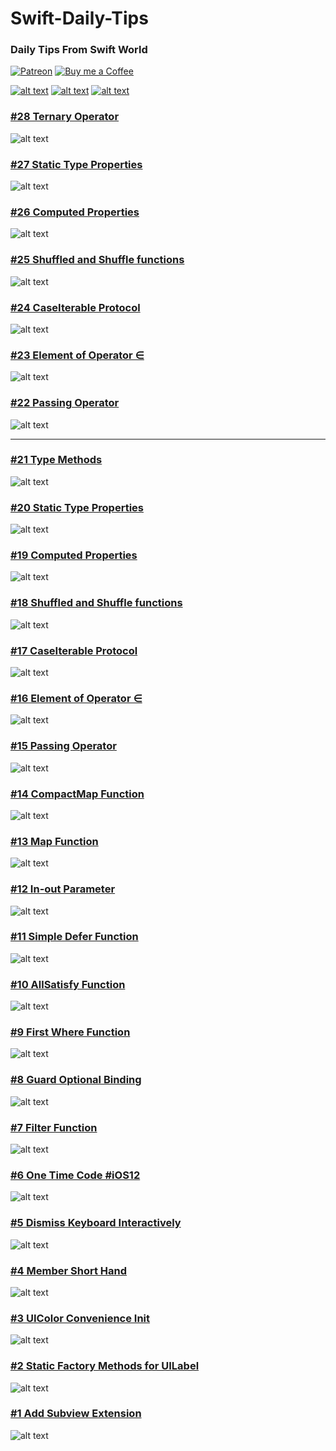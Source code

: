 # Swift-Daily-Tips

### Daily Tips From Swift World

[![Patreon](https://img.shields.io/badge/patreon-donate-green.svg)](https://patreon.com/SwiftDailyTips) [![Buy me a Coffee](https://img.shields.io/badge/buy%20me%20a%20coffee-donate-green.svg)](https://buymeacoffee.com/SwiftDailyTips)

[![alt text][TwitterIcon]][Twitter]
[![alt text][InstagramIcon]][Instagram]
[![alt text][TelegramIcon]][Telegram]

[TwitterIcon]: /icons/twitter.png (twitter)
[InstagramIcon]: /icons/instagram.png (instagram)
[TelegramIcon]: /icons/telegram.png (telegram)

[Twitter]: https://www.twitter.com/SwiftDailyTips
[Instagram]: https://www.instagram.com/SwiftDailyTips
[Telegram]: https://t.me/SwiftDailyTips

### [#28 Ternary Operator](/codes/TypeMethods.swift)
![alt text][TypeMethods]

### [#27 Static Type Properties](/codes/StaticTypeProperties.swift)
![alt text][StaticTypeProperties]

### [#26 Computed Properties](/codes/ComputedProperties.swift)
![alt text][ComputedProperties]

### [#25 Shuffled and Shuffle functions](/codes/ShuffledAndShuffleFunctions.swift)
![alt text][ShuffledAndShuffleFunctions]

### [#24 CaseIterable Protocol](/codes/CaseIterable.swift)
![alt text][CaseIterable]

### [#23 Element of Operator ∈](/codes/ElementOfOperator.swift)
![alt text][ElementOfOperator]

### [#22 Passing Operator](/codes/PassingOperator.swift)
![alt text][PassingOperator]

---
### [#21 Type Methods](/codes/TypeMethods.swift)
![alt text][TypeMethods]

### [#20 Static Type Properties](/codes/StaticTypeProperties.swift)
![alt text][StaticTypeProperties]

### [#19 Computed Properties](/codes/ComputedProperties.swift)
![alt text][ComputedProperties]

### [#18 Shuffled and Shuffle functions](/codes/ShuffledAndShuffleFunctions.swift)
![alt text][ShuffledAndShuffleFunctions]

### [#17 CaseIterable Protocol](/codes/CaseIterable.swift)
![alt text][CaseIterable]

### [#16 Element of Operator ∈](/codes/ElementOfOperator.swift)
![alt text][ElementOfOperator]

### [#15 Passing Operator](/codes/PassingOperator.swift)
![alt text][PassingOperator]

### [#14 CompactMap Function](/codes/CompactMapFunction.swift)
![alt text][CompactMapFunction]

### [#13 Map Function](/codes/MapFunction.swift)
![alt text][MapFunction]

### [#12 In-out Parameter](/codes/InoutParameter.swift)
![alt text][InoutParameter]

### [#11 Simple Defer Function](/codes/SimpleDefer.swift)
![alt text][SimpleDefer]

### [#10 AllSatisfy Function](/codes/AllSatisfyFunction.swift)
![alt text][AllSatisfyFunction]

### [#9 First Where Function](/codes/FirstWhere.swift)
![alt text][FirstWhere]

### [#8 Guard Optional Binding](/codes/GuardOptionalBinding.swift)
![alt text][GuardOptionalBinding]

### [#7 Filter Function](/codes/FilterFunction.swift)
![alt text][FilterFunction]

### [#6 One Time Code #iOS12](/codes/OneTimeCode.swift)
![alt text][OneTimeCode]

### [#5 Dismiss Keyboard Interactively](/codes/DismissKeyboardInteractively.swift)
![alt text][DismissKeyboardInteractively]

### [#4 Member Short Hand](/codes/MemberShortHand.swift)
![alt text][MemberShortHand]

### [#3 UIColor Convenience Init](/codes/UIColorConvenienceInit.swift)
![alt text][UIColorConvenienceInit]

### [#2 Static Factory Methods for UILabel](/codes/StaticFactoryMethodsForUILabel.swift)
![alt text][StaticFactoryMethodsForUILabel]

### [#1 Add Subview Extension](/codes/AddSubviewExtension.swift)
![alt text][AddSubviewExtension]

[AddSubviewExtension]: /screenshots/AddSubviewExtension.png
[StaticFactoryMethodsForUILabel]: /screenshots/StaticFactoryMethodsForUILabel.png
[UIColorConvenienceInit]: /screenshots/UIColorConvenienceInit.png
[MemberShortHand]: /screenshots/MemberShortHand.png
[DismissKeyboardInteractively]: /screenshots/DismissKeyboardInteractively.png
[OneTimeCode]: /screenshots/OneTimeCode.png
[FilterFunction]: /screenshots/FilterFunction.png
[GuardOptionalBinding]: /screenshots/GuardOptionalBinding.png
[FirstWhere]: /screenshots/FirstWhere.png
[AllSatisfyFunction]: /screenshots/AllSatisfyFunction.png
[SimpleDefer]: /screenshots/SimpleDefer.png
[InoutParameter]: /screenshots/InoutParameter.png
[MapFunction]: /screenshots/MapFunction.png
[CompactMapFunction]: /screenshots/CompactMapFunction.png
[PassingOperator]: /screenshots/PassingOperator.png
[ElementOfOperator]: /screenshots/ElementOfOperator.png
[CaseIterable]: /screenshots/CaseIterable.png
[ShuffledAndShuffleFunctions]: /screenshots/ShuffledAndShuffleFunctions.png
[ComputedProperties]: /screenshots/ComputedProperties.png
[StaticTypeProperties]: /screenshots/StaticTypeProperties.png
[TypeMethods]: /screenshots/TypeMethods.png
